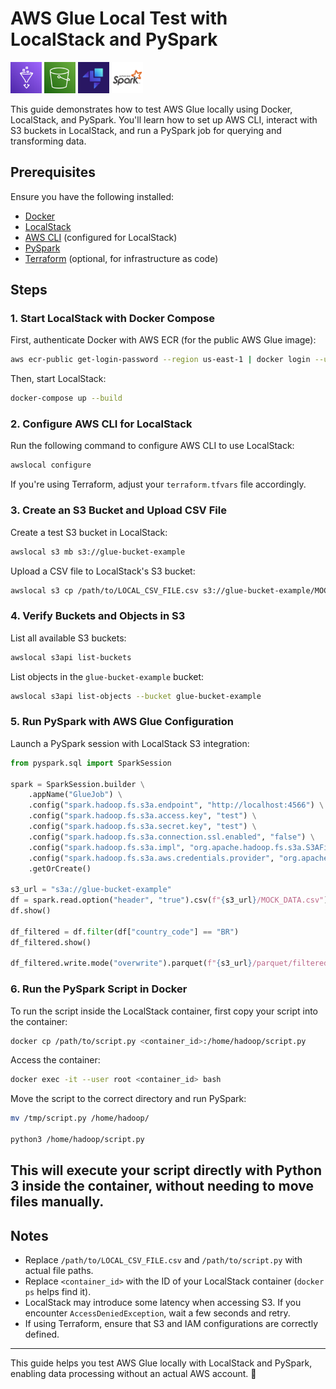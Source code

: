 # AWS Glue Local Test with LocalStack and PySpark

<img src="aws-glue.svg" alt="AWS Glue" width="50"/> <img src="s3.svg" alt="S3" width="50"/> <img src="localstack.jpg" alt="LocalStack" width="50"/> <img src="pyspark.png" alt="PySpark" width="50"/>

This guide demonstrates how to test AWS Glue locally using Docker, LocalStack, and PySpark. You'll learn how to set up AWS CLI, interact with S3 buckets in LocalStack, and run a PySpark job for querying and transforming data.

## Prerequisites

Ensure you have the following installed:

- [Docker](https://www.docker.com/)
- [LocalStack](https://localstack.cloud/)
- [AWS CLI](https://aws.amazon.com/cli/) (configured for LocalStack)
- [PySpark](https://spark.apache.org/docs/latest/api/python/)
- [Terraform](https://developer.hashicorp.com/terraform/downloads) (optional, for infrastructure as code)

## Steps

### 1. Start LocalStack with Docker Compose

First, authenticate Docker with AWS ECR (for the public AWS Glue image):

```bash
aws ecr-public get-login-password --region us-east-1 | docker login --username AWS --password-stdin public.ecr.aws
```

Then, start LocalStack:

```bash
docker-compose up --build
```

### 2. Configure AWS CLI for LocalStack

Run the following command to configure AWS CLI to use LocalStack:

```bash
awslocal configure
```

If you're using Terraform, adjust your `terraform.tfvars` file accordingly.

### 3. Create an S3 Bucket and Upload CSV File

Create a test S3 bucket in LocalStack:

```bash
awslocal s3 mb s3://glue-bucket-example
```

Upload a CSV file to LocalStack's S3 bucket:

```bash
awslocal s3 cp /path/to/LOCAL_CSV_FILE.csv s3://glue-bucket-example/MOCK_DATA.csv
```

### 4. Verify Buckets and Objects in S3

List all available S3 buckets:

```bash
awslocal s3api list-buckets
```

List objects in the `glue-bucket-example` bucket:

```bash
awslocal s3api list-objects --bucket glue-bucket-example
```

### 5. Run PySpark with AWS Glue Configuration

Launch a PySpark session with LocalStack S3 integration:

```python
from pyspark.sql import SparkSession

spark = SparkSession.builder \
    .appName("GlueJob") \
    .config("spark.hadoop.fs.s3a.endpoint", "http://localhost:4566") \
    .config("spark.hadoop.fs.s3a.access.key", "test") \
    .config("spark.hadoop.fs.s3a.secret.key", "test") \
    .config("spark.hadoop.fs.s3a.connection.ssl.enabled", "false") \
    .config("spark.hadoop.fs.s3a.impl", "org.apache.hadoop.fs.s3a.S3AFileSystem") \
    .config("spark.hadoop.fs.s3a.aws.credentials.provider", "org.apache.hadoop.fs.s3a.SimpleAWSCredentialsProvider") \
    .getOrCreate()

s3_url = "s3a://glue-bucket-example"
df = spark.read.option("header", "true").csv(f"{s3_url}/MOCK_DATA.csv")
df.show()

df_filtered = df.filter(df["country_code"] == "BR")
df_filtered.show()

df_filtered.write.mode("overwrite").parquet(f"{s3_url}/parquet/filtered_data.parquet")
```

### 6. Run the PySpark Script in Docker

To run the script inside the LocalStack container, first copy your script into the container:

```bash
docker cp /path/to/script.py <container_id>:/home/hadoop/script.py
```

Access the container:

```bash
docker exec -it --user root <container_id> bash
```

Move the script to the correct directory and run PySpark:

```bash
mv /tmp/script.py /home/hadoop/

python3 /home/hadoop/script.py
```

This will execute your script directly with Python 3 inside the container, without needing to move files manually.
---

## Notes

- Replace `/path/to/LOCAL_CSV_FILE.csv` and `/path/to/script.py` with actual file paths.
- Replace `<container_id>` with the ID of your LocalStack container (`docker ps` helps find it).
- LocalStack may introduce some latency when accessing S3. If you encounter `AccessDeniedException`, wait a few seconds and retry.
- If using Terraform, ensure that S3 and IAM configurations are correctly defined.

---

This guide helps you test AWS Glue locally with LocalStack and PySpark, enabling data processing without an actual AWS account. 🚀

